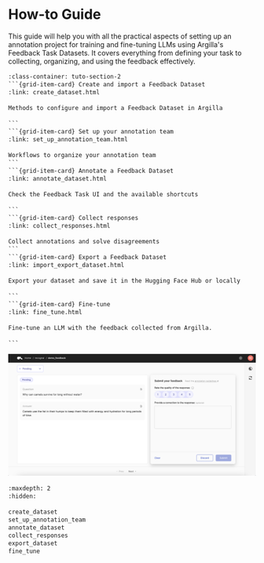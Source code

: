 # How-to Guide

This guide will help you with all the practical aspects of setting up an annotation project for training and fine-tuning LLMs using Argilla's Feedback Task Datasets. It covers everything from defining your task to collecting, organizing, and using the feedback effectively.


````{grid}  1 1 3 3
:class-container: tuto-section-2
```{grid-item-card} Create and import a Feedback Dataset
:link: create_dataset.html

Methods to configure and import a Feedback Dataset in Argilla

```
```{grid-item-card} Set up your annotation team
:link: set_up_annotation_team.html

Workflows to organize your annotation team
```
```{grid-item-card} Annotate a Feedback Dataset
:link: annotate_dataset.html

Check the Feedback Task UI and the available shortcuts

```
```{grid-item-card} Collect responses
:link: collect_responses.html

Collect annotations and solve disagreements
```
```{grid-item-card} Export a Feedback Dataset
:link: import_export_dataset.html

Export your dataset and save it in the Hugging Face Hub or locally

```
```{grid-item-card} Fine-tune
:link: fine_tune.html

Fine-tune an LLM with the feedback collected from Argilla.

```
````

![Feedback dataset snapshot](../../../_static/images/llms/snapshot-feedback-demo.png)

```{toctree}
:maxdepth: 2
:hidden:

create_dataset
set_up_annotation_team
annotate_dataset
collect_responses
export_dataset
fine_tune
```